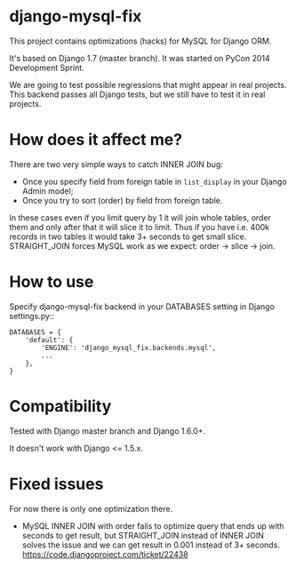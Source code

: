 django-mysql-fix
================

This project contains optimizations (hacks) for MySQL for Django ORM.

It's based on Django 1.7 (master branch). It was started on PyCon 2014 Development Sprint.

We are going to test possible regressions that might appear in real projects.
This backend passes all Django tests, but we still have to test it in real projects.


How does it affect me?
======================

There are two very simple ways to catch INNER JOIN bug:

* Once you specify field from foreign table in `list_display` in your Django Admin model;
* Once you try to sort (order) by field from foreign table.

In these cases even if you limit query by 1 it will join whole tables, order them and only after that it will slice it to limit. Thus if you have i.e. 400k records in two tables it would take 3+ seconds to get small slice. STRAIGHT_JOIN forces MySQL work as we expect: order -> slice -> join.


How to use
==========

Specify django-mysql-fix backend in your DATABASES setting in Django settings.py::

    DATABASES = {
        'default': {
            'ENGINE': 'django_mysql_fix.backends.mysql',
            ...
        },
    }


Compatibility
=============

Tested with Django master branch and Django 1.6.0+.

It doesn't work with Django <= 1.5.x.


Fixed issues
============

For now there is only one optimization there.

* MySQL INNER JOIN with order fails to optimize query that ends up with seconds
  to get result, but STRAIGHT\_JOIN instead of INNER JOIN solves the issue and
  we can get result in 0.001 instead of 3+ seconds.
  https://code.djangoproject.com/ticket/22438
